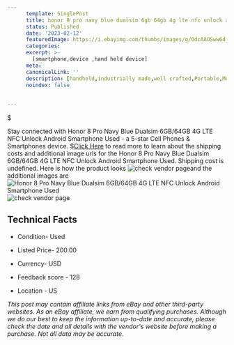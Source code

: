 ```yaml
---
      template: SinglePost
      title: honor 8 pro navy blue dualsim 6gb 64gb 4g lte nfc unlock android smartphone used
      status: Published
      date: '2023-02-12'
      featuredImage: https://i.ebayimg.com/thumbs/images/g/OdcAAOSww6djuc~n/s-l225.jpg
      categories: 
      excerpt: >-
        [smartphone,device ,hand held device]
      meta:
      canonicalLink: ''
      description: [handheld,industrially made,well crafted,Portable,Mobile,Compact,Convenient,Lightweight,Maneuverable,Man-portable,Miniature,Carriable,Hand-held,Light,Holdable,Transportable,Mobile device,Pocket-sized,On-the-go,Wireless,Cordless,Compact size,Convenient size, smartphone,device ,hand held device]
      noindex: false
      
        
---
```

$

Stay connected with Honor 8 Pro Navy Blue Dualsim 6GB/64GB 4G LTE NFC Unlock Android Smartphone Used - a 5-star Cell Phones & Smartphones device.
$[Click Here](https://www.ebay.com/itm/275609819427?hash=item402ba01923%3Ag%3AOdcAAOSww6djuc%7En&mkevt=1&mkcid=1&mkrid=711-53200-19255-0&campid=%253CePNCampaignId%253E&customid=%253CreferenceId%253E&toolid=10049) to read more to learn about the shipping costs and additional image urls for the Honor 8 Pro Navy Blue Dualsim 6GB/64GB 4G LTE NFC Unlock Android Smartphone Used. Shipping cost is undefined. Here is how the product looks ![check vendor page](https://i.ebayimg.com/thumbs/images/g/OdcAAOSww6djuc~n/s-l225.jpg)and the additional images are![Honor 8 Pro Navy Blue Dualsim 6GB/64GB 4G LTE NFC Unlock Android Smartphone Used](https://i.ebayimg.com/images/g/OdcAAOSww6djuc~n/s-l960.jpg)![check vendor page](https://origin-galleryplus.ebayimg.com/ws/web/275609819427_2_0_1/225x225.jpg,https://origin-galleryplus.ebayimg.com/ws/web/275609819427_3_0_1/225x225.jpg)



 ## Technical Facts 



     
      

 - Condition- Used 


      

 - Listed Price- 200.00 


      

 - Currency- USD 


      

 - Feedback score - 128 


      

 - Location - US 


      
      

 *_This post may contain affiliate links from eBay and other third-party websites. As an eBay affiliate, we earn from qualifying purchases. Although we do our best to keep the information up-to-date and accurate, please check the date and all details with the vendor's website before making a purchase. Not all data may be accurate._*






